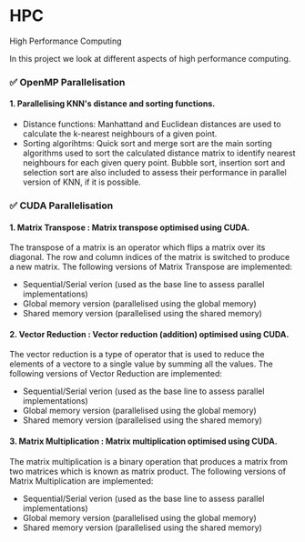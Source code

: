 # HPC
High Performance Computing

In this project we look at different aspects of high performance computing.

### :white_check_mark: __OpenMP Parallelisation__

#### 1. Parallelising KNN's distance and sorting functions.
  - Distance functions: Manhattand and Euclidean distances are used to calculate the k-nearest neighbours of a given point.
  - Sorting algorihtms: Quick sort and merge sort are the main sorting algorithms used to sort the calculated distance matrix to identify nearest neighbours for each given query point. Bubble sort, insertion sort and selection sort are also included to assess their performance in parallel version of KNN, if it is possible.
 
### :white_check_mark: __CUDA Parallelisation__
####  1. Matrix Transpose : Matrix transpose optimised using CUDA. 
The transpose of a matrix is an operator which flips a matrix over its diagonal. The row and column indices of the matrix is switched to produce a new matrix. The following versions of Matrix Transpose are implemented:
- Sequential/Serial verion (used as the base line to assess parallel implementations)
- Global memory version (parallelised using the global memory)
- Shared memory version (parallelised using the shared memory)

#### 2. Vector Reduction : Vector reduction (addition) optimised using CUDA. 
The vector reduction is a type of operator that is used to reduce the elements of a vectore to a single value by summing all the values. The following versions of Vector Reduction are implemented:
- Sequential/Serial verion (used as the base line to assess parallel implementations)
- Global memory version (parallelised using the global memory)
- Shared memory version (parallelised using the shared memory)

#### 3. Matrix Multiplication : Matrix multiplication optimised using CUDA. 
The matrix multiplication is a binary operation that produces a matrix from two matrices which is known as matrix product. The following versions of Matrix Multiplication are implemented:
- Sequential/Serial verion (used as the base line to assess parallel implementations)
- Global memory version (parallelised using the global memory)
- Shared memory version (parallelised using the shared memory)

